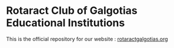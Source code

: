 # Rotaract Club of Galgotias Educational Institutions

This is the official repository for our website : [rotaractgalgotias.org](https://rotaractgalgotias.org/)
